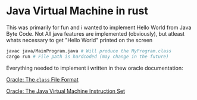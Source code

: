 # Java Virtual Machine in rust

This was primarily for fun and i wanted to implement Hello World from Java Byte Code.
Not All java features are implemented (obviously), but atleast whats necessary to get "Hello World" printed on the screen

```sh
javac java/MainProgram.java # Will produce the MyProgram.class
cargo run # File path is hardcoded (may change in the future)
```

Everything needed to implement i written in thew oracle documentation:

[Oracle: The `class` File Format](https://docs.oracle.com/javase/specs/jvms/se7/html/jvms-4.html)

[Oracle: The Java Virtual Machine Instruction Set](https://docs.oracle.com/javase/specs/jvms/se7/html/jvms-6.html)
